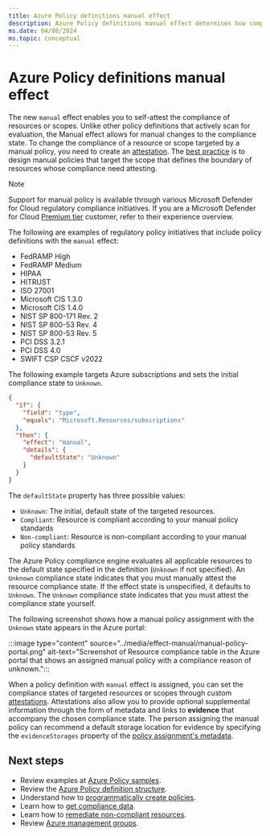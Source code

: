 ```yaml
---
title: Azure Policy definitions manual effect
description: Azure Policy definitions manual effect determines how compliance is managed and reported.
ms.date: 04/08/2024
ms.topic: conceptual
---
```


# Azure Policy definitions manual effect

The new `manual` effect enables you to self-attest the compliance of resources or scopes. Unlike other policy definitions that actively scan for evaluation, the Manual effect allows for manual changes to the compliance state. To change the compliance of a resource or scope targeted by a manual policy, you need to create an [attestation](attestation-structure.md). The [best practice](attestation-structure.md#best-practices) is to design manual policies that target the scope that defines the boundary of resources whose compliance need attesting.

> [!NOTE]
> Support for manual policy is available through various Microsoft Defender
> for Cloud regulatory compliance initiatives. If you are a Microsoft Defender for Cloud [Premium tier](https://azure.microsoft.com/pricing/details/defender-for-cloud/) customer, refer to their experience overview.

The following are examples of regulatory policy initiatives that include policy definitions with the `manual` effect:

- FedRAMP High
- FedRAMP Medium
- HIPAA
- HITRUST
- ISO 27001
- Microsoft CIS 1.3.0
- Microsoft CIS 1.4.0
- NIST SP 800-171 Rev. 2
- NIST SP 800-53 Rev. 4
- NIST SP 800-53 Rev. 5
- PCI DSS 3.2.1
- PCI DSS 4.0
- SWIFT CSP CSCF v2022

The following example targets Azure subscriptions and sets the initial compliance state to `Unknown`.

```json
{
  "if": {
    "field": "type",
    "equals": "Microsoft.Resources/subscriptions"
  },
  "then": {
    "effect": "manual",
    "details": {
      "defaultState": "Unknown"
    }
  }
}
```

The `defaultState` property has three possible values:

- `Unknown`: The initial, default state of the targeted resources.
- `Compliant`: Resource is compliant according to your manual policy standards
- `Non-compliant`: Resource is non-compliant according to your manual policy standards

The Azure Policy compliance engine evaluates all applicable resources to the default state specified in the definition (`Unknown` if not specified). An `Unknown` compliance state indicates that you must manually attest the resource compliance state. If the effect state is unspecified, it defaults to `Unknown`. The `Unknown` compliance state indicates that you must attest the compliance state yourself.

The following screenshot shows how a manual policy assignment with the `Unknown` state appears in the Azure portal:

:::image type="content" source="../media/effect-manual/manual-policy-portal.png" alt-text="Screenshot of Resource compliance table in the Azure portal that shows an assigned manual policy with a compliance reason of unknown.":::

When a policy definition with `manual` effect is assigned, you can set the compliance states of targeted resources or scopes through custom [attestations](attestation-structure.md). Attestations also allow you to provide optional supplemental information through the form of metadata and links to **evidence** that accompany the chosen compliance state. The person assigning the manual policy can recommend a default storage location for evidence by specifying the `evidenceStorages` property of the [policy assignment's metadata](../concepts/assignment-structure.md#metadata).


## Next steps

- Review examples at [Azure Policy samples](../samples/index.md).
- Review the [Azure Policy definition structure](definition-structure-basics.md).
- Understand how to [programmatically create policies](../how-to/programmatically-create.md).
- Learn how to [get compliance data](../how-to/get-compliance-data.md).
- Learn how to [remediate non-compliant resources](../how-to/remediate-resources.md).
- Review [Azure management groups](../../management-groups/overview.md).
